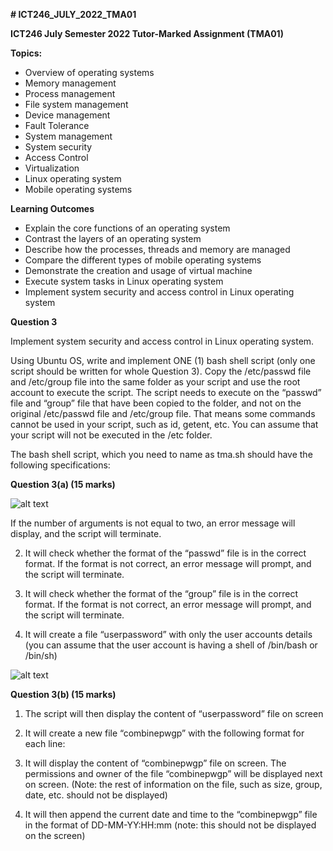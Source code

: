 **# ICT246_JULY_2022_TMA01**

**ICT246 July Semester 2022 Tutor-Marked Assignment (TMA01)**

**Topics:**

- Overview of operating systems
- Memory management
- Process management
- File system management
- Device management
- Fault Tolerance
- System management
- System security
- Access Control
- Virtualization
- Linux operating system
- Mobile operating systems

**Learning Outcomes**

- Explain the core functions of an operating system
- Contrast the layers of an operating system
- Describe how the processes, threads and memory are managed
- Compare the different types of mobile operating systems
- Demonstrate the creation and usage of virtual machine
- Execute system tasks in Linux operating system
- Implement system security and access control in Linux operating system


**Question 3**

Implement system security and access control in Linux operating system.

Using Ubuntu OS, write and implement ONE (1) bash shell script (only one script should be written for whole Question 3). Copy the /etc/passwd file and /etc/group file into the same folder as your script and use the root account to execute the script. The script needs to execute on the “passwd” file and “group” file that have been copied to the folder, and not on the original /etc/passwd file and /etc/group file. That means some commands cannot be used in your script, such as id, getent, etc. You can assume that your script will not be executed in the /etc folder.

The bash shell script, which you need to name as tma.sh should have the following specifications:

**Question 3(a) (15 marks)**

![alt text](https://github.com/Born2Student/ICT246_JULY_2022_TMA01/blob/main/Figure_1.png?raw=true)


If the number of arguments is not equal to two, an error message will display, and the script will terminate.

2. It will check whether the format of the “passwd” file is in the correct format. If the format is not correct, an error message will prompt, and the script will terminate.

3. It will check whether the format of the “group” file is in the correct format. If the format is not correct, an error message will prompt, and the script will terminate.

4. It will create a file “userpassword” with only the user accounts details (you can assume that the user account is having a shell of /bin/bash or /bin/sh)

![alt text](https://github.com/Born2Student/ICT246_JULY_2022_TMA01/blob/main/Figure_2.png?raw=true)


**Question 3(b) (15 marks)**

1. The script will then display the content of “userpassword” file on screen

2. It will create a new file “combinepwgp” with the following format for each line:



3. It will display the content of “combinepwgp” file on screen. The permissions and owner of the file “combinepwgp” will be displayed next on screen. (Note: the rest of information on the file, such as size, group, date, etc. should not be displayed)

4. It will then append the current date and time to the “combinepwgp” file in the format of DD-MM-YY:HH:mm (note: this should not be displayed on the screen)



